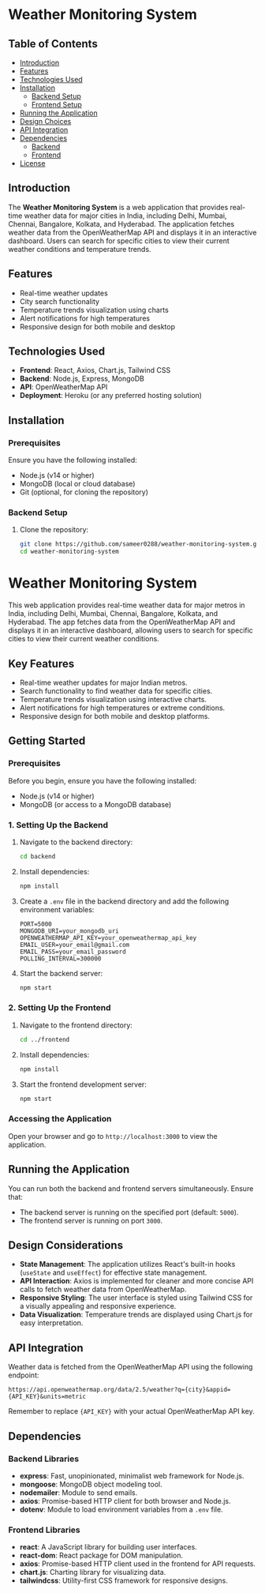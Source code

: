 # Weather Monitoring System

## Table of Contents
- [Introduction](#introduction)
- [Features](#features)
- [Technologies Used](#technologies-used)
- [Installation](#installation)
  - [Backend Setup](#backend-setup)
  - [Frontend Setup](#frontend-setup)
- [Running the Application](#running-the-application)
- [Design Choices](#design-choices)
- [API Integration](#api-integration)
- [Dependencies](#dependencies)
  - [Backend](#backend)
  - [Frontend](#frontend)
- [License](#license)

## Introduction
The **Weather Monitoring System** is a web application that provides real-time weather data for major cities in India, including Delhi, Mumbai, Chennai, Bangalore, Kolkata, and Hyderabad. The application fetches weather data from the OpenWeatherMap API and displays it in an interactive dashboard. Users can search for specific cities to view their current weather conditions and temperature trends.

## Features
- Real-time weather updates
- City search functionality
- Temperature trends visualization using charts
- Alert notifications for high temperatures
- Responsive design for both mobile and desktop

## Technologies Used
- **Frontend**: React, Axios, Chart.js, Tailwind CSS
- **Backend**: Node.js, Express, MongoDB
- **API**: OpenWeatherMap API
- **Deployment**: Heroku (or any preferred hosting solution)

## Installation

### Prerequisites
Ensure you have the following installed:
- Node.js (v14 or higher)
- MongoDB (local or cloud database)
- Git (optional, for cloning the repository)

### Backend Setup
1. Clone the repository:
   ```bash
   git clone https://github.com/sameer0288/weather-monitoring-system.git
   cd weather-monitoring-system

# Weather Monitoring System

This web application provides real-time weather data for major metros in India, including Delhi, Mumbai, Chennai, Bangalore, Kolkata, and Hyderabad. The app fetches data from the OpenWeatherMap API and displays it in an interactive dashboard, allowing users to search for specific cities to view their current weather conditions.

## Key Features
- Real-time weather updates for major Indian metros.
- Search functionality to find weather data for specific cities.
- Temperature trends visualization using interactive charts.
- Alert notifications for high temperatures or extreme conditions.
- Responsive design for both mobile and desktop platforms.

## Getting Started

### Prerequisites
Before you begin, ensure you have the following installed:
- Node.js (v14 or higher)
- MongoDB (or access to a MongoDB database)

### 1. Setting Up the Backend
1. Navigate to the backend directory:
   ```bash
   cd backend
   ```
2. Install dependencies:
   ```bash
   npm install
   ```
3. Create a `.env` file in the backend directory and add the following environment variables:
   ```env
   PORT=5000
   MONGODB_URI=your_mongodb_uri
   OPENWEATHERMAP_API_KEY=your_openweathermap_api_key
   EMAIL_USER=your_email@gmail.com
   EMAIL_PASS=your_email_password
   POLLING_INTERVAL=300000
   ```
4. Start the backend server:
   ```bash
   npm start
   ```

### 2. Setting Up the Frontend
1. Navigate to the frontend directory:
   ```bash
   cd ../frontend
   ```
2. Install dependencies:
   ```bash
   npm install
   ```
3. Start the frontend development server:
   ```bash
   npm start
   ```

### Accessing the Application
Open your browser and go to `http://localhost:3000` to view the application.

## Running the Application
You can run both the backend and frontend servers simultaneously. Ensure that:
- The backend server is running on the specified port (default: `5000`).
- The frontend server is running on port `3000`.

## Design Considerations
- **State Management**: The application utilizes React's built-in hooks (`useState` and `useEffect`) for effective state management.
- **API Interaction**: Axios is implemented for cleaner and more concise API calls to fetch weather data from OpenWeatherMap.
- **Responsive Styling**: The user interface is styled using Tailwind CSS for a visually appealing and responsive experience.
- **Data Visualization**: Temperature trends are displayed using Chart.js for easy interpretation.

## API Integration
Weather data is fetched from the OpenWeatherMap API using the following endpoint:
```
https://api.openweathermap.org/data/2.5/weather?q={city}&appid={API_KEY}&units=metric
```
Remember to replace `{API_KEY}` with your actual OpenWeatherMap API key.

## Dependencies

### Backend Libraries
- **express**: Fast, unopinionated, minimalist web framework for Node.js.
- **mongoose**: MongoDB object modeling tool.
- **nodemailer**: Module to send emails.
- **axios**: Promise-based HTTP client for both browser and Node.js.
- **dotenv**: Module to load environment variables from a `.env` file.

### Frontend Libraries
- **react**: A JavaScript library for building user interfaces.
- **react-dom**: React package for DOM manipulation.
- **axios**: Promise-based HTTP client used in the frontend for API requests.
- **chart.js**: Charting library for visualizing data.
- **tailwindcss**: Utility-first CSS framework for responsive designs.

